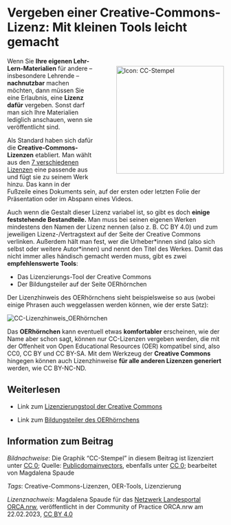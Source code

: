 # Vergeben einer Creative-Commons-Lizenz: Mit kleinen Tools leicht gemacht

<img src="https://github.com/lindahalm-hsbi/infOERmiert/assets/149467048/983fb2ad-f5ef-42b9-b566-19dbda6f7e54" style="float: right; margin: 20px 0px 20px 50px" alt="Icon: CC-Stempel" title="Icon: CC-Stempel" width="250px"/> 

Wenn Sie **Ihre eigenen Lehr-Lern-Materialien** für andere – insbesondere Lehrende – **nachnutzbar** machen möchten, dann müssen Sie eine Erlaubnis, eine **Lizenz dafür** vergeben. Sonst darf man sich Ihre Materialien lediglich anschauen, wenn sie veröffentlicht sind.

Als Standard haben sich dafür die **Creative-Commons-Lizenzen** etabliert. Man wählt aus den [7 verschiedenen Lizenzen](https://wb-web.de/material/medien/die-cc-lizenzen-im-uberblick-welche-lizenz-fur-welche-zwecke-1.html) eine passende aus und fügt sie zu seinem Werk hinzu. Das kann in der Fußzeile eines Dokuments sein, auf der ersten oder letzten Folie der Präsentation oder im Abspann eines Videos.

Auch wenn die Gestalt dieser Lizenz variabel ist, so gibt es doch **einige feststehende Bestandteile.** Man muss bei seinen eigenen Werken mindestens den Namen der Lizenz nennen (also z. B. CC BY 4.0) und zum jeweiligen Lizenz-/Vertragstext auf der Seite der Creative Commons verlinken. Außerdem hält man fest, wer die Urheber\*innen sind (also sich selbst oder weitere Autor\*innen) und nennt den Titel des Werkes. Damit das nicht immer alles händisch gemacht werden muss, gibt es zwei **empfehlenswerte Tools**:

- Das Lizenzierungs-Tool der Creative Commons
- Der Bildungsteiler auf der Seite OERhörnchen

Der Lizenzhinweis des OERhörnchens sieht beispielsweise so aus (wobei einige Phrasen auch weggelassen werden können, wie der erste Satz):

![CC-Lizenzhinweis_OERhörnchen](https://github.com/lindahalm-hsbi/infOERmiert/assets/149467048/2c602235-a95d-4e51-b62b-a5a6990b1d03 "Screenshot eines Lizenzhinweises")

Das **OERhörnchen** kann eventuell etwas **komfortabler** erscheinen, wie der Name aber schon sagt, können nur CC-Lizenzen vergeben werden, die mit der Offenheit von Open Educational Resources (OER) kompatibel sind, also CC0, CC BY und CC BY-SA. Mit dem Werkzeug der **Creative Commons** hingegen können auch Lizenzhinweise **für alle anderen Lizenzen generiert** werden, wie CC BY-NC-ND.

## Weiterlesen
- Link zum [Lizenzierungstool der Creative Commons](https://creativecommons.org/choose/?lang=de)

- Link zum [Bildungsteiler des OERhörnchens](https://oerhoernchen.de/bildungsteiler/)

## Information zum Beitrag

*Bildnachweise*: Die Graphik “CC-Stempel” in diesem Beitrag ist lizenziert unter [CC 0](https://creativecommons.org/publicdomain/zero/1.0/legalcode "CC0-Lizenzvertrag"); Quelle: [Publicdomainvectors](https://publicdomainvectors.org/en/free-clipart/Stamp-from-bottom/61802.html), ebenfalls unter [CC 0](https://creativecommons.org/publicdomain/zero/1.0/deed.de "CC0-Lizenzvertrag"); bearbeitet von Magdalena Spaude

*Tags*: Creative-Commons-Lizenzen, OER-Tools, Lizenzierung

*Lizenznachweis*: Magdalena Spaude für das <a href="http://www.orca.nrw/ueber-uns/netzwerk" target="_blank">Netzwerk Landesportal ORCA.nrw</a>, veröffentlicht in der Community of Practice ORCA.nrw am 22.02.2023, <a href="https://creativecommons.org/licenses/by/4.0/" target="_blank">CC BY 4.0</a>
